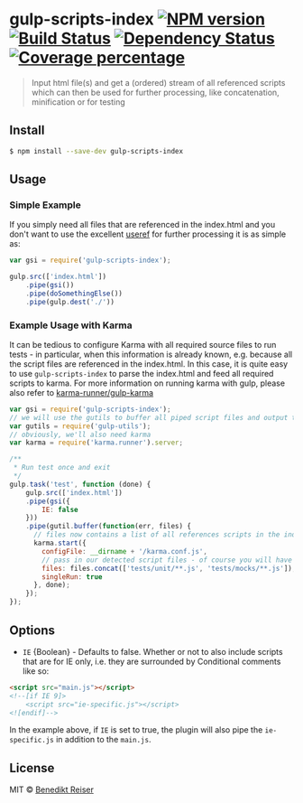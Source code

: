 # gulp-scripts-index [![NPM version][npm-image]][npm-url] [![Build Status][travis-image]][travis-url] [![Dependency Status][daviddm-image]][daviddm-url] [![Coverage percentage][coveralls-image]][coveralls-url]
> Input html file(s) and get a (ordered) stream of all referenced scripts which can then be used for further processing, like concatenation, minification or for testing


## Install

```sh
$ npm install --save-dev gulp-scripts-index
```

## Usage

### Simple Example

If you simply need all files that are referenced in the index.html and you don't want to use the excellent [useref](https://github.com/jonkemp/gulp-useref) for further processing it is as simple as:

```js
var gsi = require('gulp-scripts-index');

gulp.src(['index.html'])
	.pipe(gsi())
	.pipe(doSomethingElse())
	.pipe(gulp.dest('./'))
```

### Example Usage with Karma

It can be tedious to configure Karma with all required source files to run tests - in particular, when this information is already known, e.g. because all the script files are referenced in the index.html. In this case, it is quite easy to use `gulp-scripts-index` to parse the index.html and feed all required scripts to karma. For more information on running karma with gulp, please also refer to [karma-runner/gulp-karma](https://github.com/karma-runner/gulp-karma)

```js
var gsi = require('gulp-scripts-index');
// we will use the gutils to buffer all piped script files and output them as an array
var gutils = require('gulp-utils');
// obviously, we'll also need karma
var karma = require('karma.runner').server;

/**
 * Run test once and exit
 */
gulp.task('test', function (done) {
	gulp.src(['index.html'])
    .pipe(gsi({
        IE: false
    }))
    .pipe(gutil.buffer(function(err, files) {
      // files now contains a list of all references scripts in the index.html - in the right order to kick right off
      karma.start({
        configFile: __dirname + '/karma.conf.js',
        // pass in our detected script files - of course you will have to add your actual tests and / or mocks
        files: files.concat(['tests/unit/**.js', 'tests/mocks/**.js']),
        singleRun: true
      }, done);
    });
});
```

## Options

- `IE` {Boolean} - Defaults to false. Whether or not to also include scripts that are for IE only, i.e. they are surrounded by Conditional comments like so:
```html
<script src="main.js"></script>
<!--[if IE 9]>
	<script src="ie-specific.js"></script>
<![endif]-->
```

In the example above, if `IE` is set to true, the plugin will also pipe the `ie-specific.js` in addition to the `main.js`.

## License

MIT © [Benedikt Reiser]()


[npm-image]: https://badge.fury.io/js/gulp-scripts-index.svg
[npm-url]: https://npmjs.org/package/gulp-scripts-index
[travis-image]: https://travis-ci.org/burnedikt/gulp-scripts-index.svg?branch=master
[travis-url]: https://travis-ci.org/burnedikt/gulp-scripts-index
[daviddm-image]: https://david-dm.org/burnedikt/gulp-scripts-index.svg?theme=shields.io
[daviddm-url]: https://david-dm.org/burnedikt/gulp-scripts-index
[coveralls-image]: https://coveralls.io/repos/burnedikt/gulp-scripts-index/badge.svg?branch=v0.1.0
[coveralls-url]: https://coveralls.io/r/burnedikt/gulp-scripts-index?branch=v0.1.0